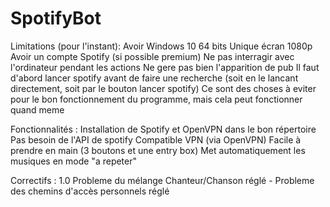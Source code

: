 # SpotifyBot

Limitations (pour l'instant):
  Avoir Windows 10 64 bits
  Unique écran 1080p
  Avoir un compte Spotify (si possible premium)
  Ne pas interragir avec l'ordinateur pendant les actions
  Ne gere pas bien l'apparition de pub
  Il faut d'abord lancer spotify avant de faire une recherche (soit en le lancant directement, soit par le bouton lancer spotify)
Ce sont des choses à eviter pour le bon fonctionnement du programme, mais cela peut fonctionner quand meme

Fonctionnalités :
  Installation de Spotify et OpenVPN dans le bon répertoire
  Pas besoin de l'API de spotify
  Compatible VPN (via OpenVPN)
  Facile à prendre en main (3 boutons et une entry box)
  Met automatiquement les musiques en mode "a repeter"
  
  
Correctifs :
  1.0 Probleme du mélange Chanteur/Chanson réglé - Probleme des chemins d'accès personnels réglé 
  
